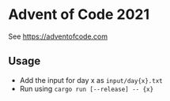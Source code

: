 # Advent of Code 2021
See https://adventofcode.com

## Usage
- Add the input for day x as `input/day{x}.txt`
- Run using `cargo run [--release] -- {x}`
